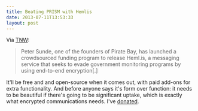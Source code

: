 ```yaml
---
title: Beating PRISM with Hemlis
date: 2013-07-11T13:53:33
layout: post
---
```


Via [TNW](http://thenextweb.com/apps/2013/07/10/hemlis/):

> Peter Sunde, one of the founders of Pirate Bay, has launched a crowdsourced funding program to release Heml.is, a messaging service that seeks to evade government monitoring programs by using end-to-end encryption[.]

It'll be free and and open-source when it comes out, with paid add-ons for extra functionality. And before anyone says it's form over function: it needs to be beautiful if there's going to be significant uptake, which is exactly what encrypted communications needs. I've [donated](https://heml.is/).
